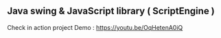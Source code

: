 ## Java swing & JavaScript library ( ScriptEngine )

Check in action project Demo : https://youtu.be/OqHetenA0iQ

